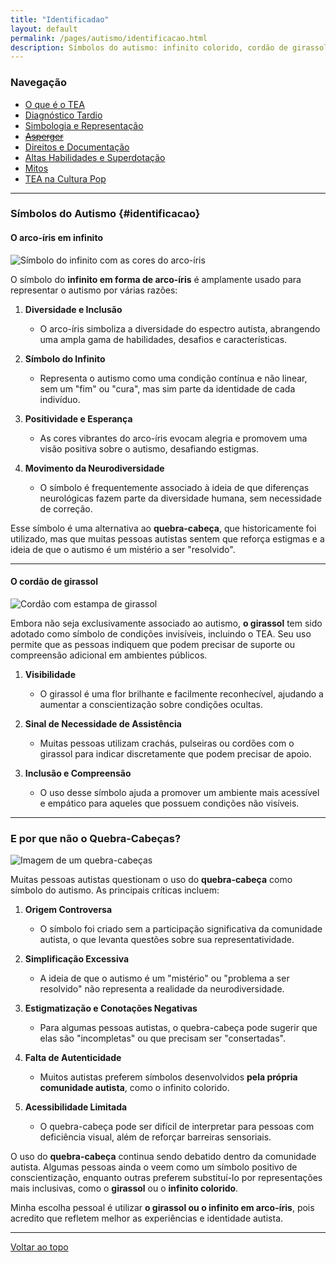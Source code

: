 ```yaml
---
title: "Identificadao"
layout: default
permalink: /pages/autismo/identificacao.html
description: Símbolos do autismo: infinito colorido, cordão de girassol, quebra-cabeça e representações na neurodiversidade.
---
```


### Navegação

- [O que é o TEA](/pages/autismo/autismo.html)
- [Diagnóstico Tardio](/pages/autismo/teadultos.html)
- [Simbologia e Representação](/pages/autismo/identificadao.html)
- [~~Asperger~~](/pages/autismo/asperger.html)
- [Direitos e Documentação](/pages/autismo/direitos.html)
- [Altas Habilidades e Superdotação](/pages/autismo/habilidades.html)
- [Mitos](/pages/autismo/mitos.html)
- [TEA na Cultura Pop](/pages/autismo/namidia.html)

---

### Símbolos do Autismo {#identificacao}

#### O arco-íris em infinito

![Símbolo do infinito com as cores do arco-íris](https://itxesco.github.io/assets/figuras/autismo/infinito.jpg)

O símbolo do **infinito em forma de arco-íris** é amplamente usado para representar o autismo por várias razões:

1. **Diversidade e Inclusão**  
   - O arco-íris simboliza a diversidade do espectro autista, abrangendo uma ampla gama de habilidades, desafios e características.

2. **Símbolo do Infinito**  
   - Representa o autismo como uma condição contínua e não linear, sem um "fim" ou "cura", mas sim parte da identidade de cada indivíduo.

3. **Positividade e Esperança**  
   - As cores vibrantes do arco-íris evocam alegria e promovem uma visão positiva sobre o autismo, desafiando estigmas.

4. **Movimento da Neurodiversidade**  
   - O símbolo é frequentemente associado à ideia de que diferenças neurológicas fazem parte da diversidade humana, sem necessidade de correção.

Esse símbolo é uma alternativa ao **quebra-cabeça**, que historicamente foi utilizado, mas que muitas pessoas autistas sentem que reforça estigmas e a ideia de que o autismo é um mistério a ser "resolvido".

---

#### O cordão de girassol

![Cordão com estampa de girassol](https://itxesco.github.io/assets/figuras/autismo/tea_adulto.jpg)

Embora não seja exclusivamente associado ao autismo, **o girassol** tem sido adotado como símbolo de condições invisíveis, incluindo o TEA. Seu uso permite que as pessoas indiquem que podem precisar de suporte ou compreensão adicional em ambientes públicos.

1. **Visibilidade**  
   - O girassol é uma flor brilhante e facilmente reconhecível, ajudando a aumentar a conscientização sobre condições ocultas.

2. **Sinal de Necessidade de Assistência**  
   - Muitas pessoas utilizam crachás, pulseiras ou cordões com o girassol para indicar discretamente que podem precisar de apoio.

3. **Inclusão e Compreensão**  
   - O uso desse símbolo ajuda a promover um ambiente mais acessível e empático para aqueles que possuem condições não visíveis.

---

### E por que não o Quebra-Cabeças?

![Imagem de um quebra-cabeças](https://itxesco.github.io/assets/figuras/autismo/quebra.jpg)

Muitas pessoas autistas questionam o uso do **quebra-cabeça** como símbolo do autismo. As principais críticas incluem:

1. **Origem Controversa**  
   - O símbolo foi criado sem a participação significativa da comunidade autista, o que levanta questões sobre sua representatividade.

2. **Simplificação Excessiva**  
   - A ideia de que o autismo é um "mistério" ou "problema a ser resolvido" não representa a realidade da neurodiversidade.

3. **Estigmatização e Conotações Negativas**  
   - Para algumas pessoas autistas, o quebra-cabeça pode sugerir que elas são "incompletas" ou que precisam ser "consertadas".

4. **Falta de Autenticidade**  
   - Muitos autistas preferem símbolos desenvolvidos **pela própria comunidade autista**, como o infinito colorido.

5. **Acessibilidade Limitada**  
   - O quebra-cabeça pode ser difícil de interpretar para pessoas com deficiência visual, além de reforçar barreiras sensoriais.

O uso do **quebra-cabeça** continua sendo debatido dentro da comunidade autista. Algumas pessoas ainda o veem como um símbolo positivo de conscientização, enquanto outras preferem substituí-lo por representações mais inclusivas, como o **girassol** ou o **infinito colorido**.

Minha escolha pessoal é utilizar **o girassol ou o infinito em arco-íris**, pois acredito que refletem melhor as experiências e identidade autista.

---

[Voltar ao topo](#top)
